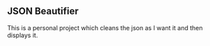## JSON Beautifier
This is a personal project which cleans the json as I want it and then displays it.